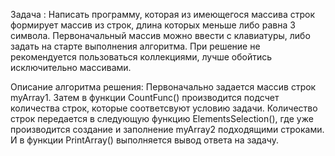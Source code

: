 Задача :
Написать программу, которая из имеющегося массива строк формирует массив из строк, длина которых меньше либо равна 3 символа. Первоначальный массив можно ввести с клавиатуры, либо задать на старте выполнения алгоритма. При решение не рекомендуется пользоваться коллекциями, лучше обойтись исключительно массивами.

Описание алгоритма решения:
Первоначально задается массив строк myArray1. Затем в функции CountFunc() производится подсчет количества строк, которые соответсвуют условию задачи. Количество строк передается в следующую функцию ElementsSelection(), где уже производится создание и заполнение myArray2 подходящими строками. И в функции PrintArray() выполняется вывод ответа на задачу.


